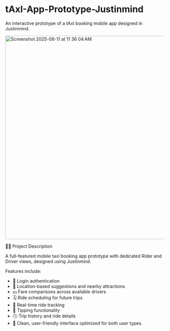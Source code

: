 # tAxI-App-Prototype-Justinmind
An interactive prototype of a tAxI booking mobile app designed in Justinmind.

<img width="773" height="645" alt="Screenshot 2025-08-11 at 11 36 04 AM" src="https://github.com/user-attachments/assets/5ef35d30-f66a-484e-817a-b751a656aae3" />




📱🚖 Project Description

A full-featured mobile taxi booking app prototype with dedicated Rider and Driver views, designed using Justinmind.

Features include:

- 🔐 Login authentication
- 📍 Location-based suggestions and nearby attractions
- 💵 Fare comparisons across available drivers
- 🗓️ Ride scheduling for future trips
- 🧭 Real-time ride tracking
- 💸 Tipping functionality
- 🕓 Trip history and ride details
- 👥 Clean, user-friendly interface optimized for both user types.
